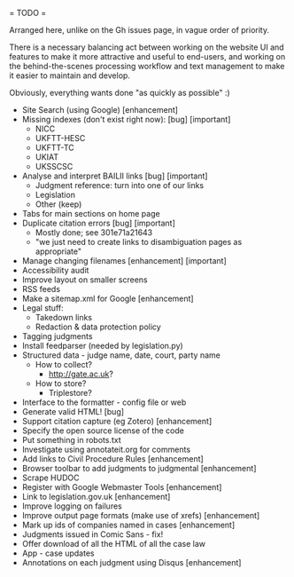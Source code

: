 = TODO =

Arranged here, unlike on the Gh issues page, in vague order of priority.

There is a necessary balancing act between working on the website UI and
features to make it more attractive and useful to end-users, and working
on the behind-the-scenes processing workflow and text management to make
it easier to maintain and develop.

Obviously, everything wants done "as quickly as possible" :)

* Site Search (using Google) [enhancement]
* Missing indexes (don't exist right now): [bug] [important]
    - NICC
    - UKFTT-HESC
    - UKFTT-TC
    - UKIAT
    - UKSSCSC
* Analyse and interpret BAILII links [bug] [important]
    - Judgment reference: turn into one of our links
    - Legislation
    - Other (keep)
* Tabs for main sections on home page
* Duplicate citation errors [bug] [important]
    - Mostly done; see 301e71a21643
    - "we just need to create links to disambiguation pages as appropriate"
* Manage changing filenames [enhancement] [important]
* Accessibility audit
* Improve layout on smaller screens
* RSS feeds
* Make a sitemap.xml for Google [enhancement]
* Legal stuff:
    * Takedown links
    * Redaction & data protection policy
* Tagging judgments
* Install feedparser (needed by legislation.py)
* Structured data - judge name, date, court, party name
    * How to collect?
        * http://gate.ac.uk?
    * How to store?
        * Triplestore?
* Interface to the formatter - config file or web
* Generate valid HTML! [bug]
* Support citation capture (eg Zotero) [enhancement]
* Specify the open source license of the code
* Put something in robots.txt
* Investigate using annotateit.org for comments
* Add links to Civil Procedure Rules [enhancement]
* Browser toolbar to add judgments to judgmental [enhancement]
* Scrape HUDOC
* Register with Google Webmaster Tools [enhancement]
* Link to legislation.gov.uk [enhancement]
* Improve logging on failures
* Improve output page formats (make use of xrefs) [enhancement]
* Mark up ids of companies named in cases [enhancement]
* Judgments issued in Comic Sans - fix!
* Offer download of all the HTML of all the case law
* App - case updates
* Annotations on each judgment using Disqus [enhancement]
